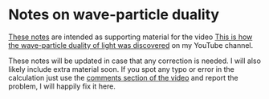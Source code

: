 # Notes on wave-particle duality

[These notes](https://github.com/jsdiazpo/JK0-Notes-24-Wave-Particle/blob/main/JK_Notes_24_Wave_Particle.pdf) are intended as supporting material for the video [This is how the wave-particle duality of light was discovered](https://youtu.be/f7JvywBOGYY) on my YouTube channel. 

These notes will be updated in case that any correction is needed. I will also likely include extra material soon. If you spot any typo or error in the calculation just use the [comments section of the video](https://youtu.be/f7JvywBOGYY) and report the problem, I will happily fix it here.
